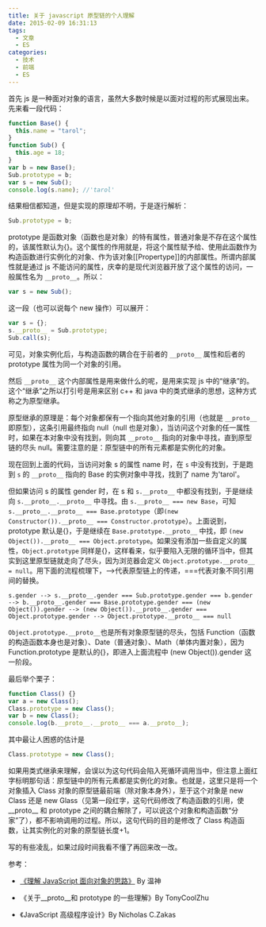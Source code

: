 ```yaml
---
title: 关于 javascript 原型链的个人理解
date: 2015-02-09 16:31:13
tags:
  - 文章
  - ES
categories:
  - 技术
  - 前端
  - ES
---
```


首先 js 是一种面对对象的语言，虽然大多数时候是以面对过程的形式展现出来。先来看一段代码：

```js
function Base() {
  this.name = "tarol";
}
function Sub() {
  this.age = 18;
}
var b = new Base();
Sub.prototype = b;
var s = new Sub();
console.log(s.name); //'tarol'
```

结果相信都知道，但是实现的原理却不明，于是逐行解析：

```js
Sub.prototype = b;
```

prototype 是函数对象（函数也是对象）的特有属性，普通对象是不存在这个属性的，该属性默认为{}。这个属性的作用就是，将这个属性赋予给、使用此函数作为构造函数进行实例化的对象、作为该对象[[Propertype]]的内部属性。所谓内部属性就是通过 js 不能访问的属性，庆幸的是现代浏览器开放了这个属性的访问，一般属性名为 `__proto__`。所以：

```js
var s = new Sub();
```

这一段（也可以说每个 new 操作）可以展开：

```js
var s = {};
s.__proto__ = Sub.prototype;
Sub.call(s);
```

可见，对象实例化后，与构造函数的耦合在于前者的 `__proto__` 属性和后者的 prototype 属性为同一个对象的引用。

然后 `__proto__` 这个内部属性是用来做什么的呢，是用来实现 js 中的“继承”的。这个“继承”之所以打引号是用来区别 c++ 和 java 中的类式继承的思想，这种方式称之为原型继承。

原型继承的原理是：每个对象都保有一个指向其他对象的引用（也就是 `__proto__` 即原型），这条引用最终指向 null（null 也是对象），当访问这个对象的任一属性时，如果在本对象中没有找到，则向其 `__proto__` 指向的对象中寻找，直到原型链的尽头 null。需要注意的是：原型链中的所有元素都是实例化的对象。

现在回到上面的代码，当访问对象 s 的属性 name 时，在 `s` 中没有找到，于是跑到 `s` 的 `__proto__` 指向的 Base 的实例对象中寻找，找到了 name 为'tarol'。

但如果访问 s 的属性 gender 时，在 s 和 `s.__proto__` 中都没有找到，于是继续向 `s.__proto__.__proto__` 中寻找。由 `s.__proto__ === new Base`，可知 `s.__proto__.__proto__ === Base.prototype`（即`(new Constructor()).__proto__ === Constructor.prototype`）。上面说到，prototype 默认是{}，于是继续在 `Base.prototype.__proto__` 中找，即 `(new Object()).__proto__ === Object.prototype`。如果没有添加一些自定义的属性，`Object.prototype` 同样是{}，这样看来，似乎要陷入无限的循环当中，但其实到这里原型链就走向了尽头，因为浏览器会定义 `Object.prototype.__proto__ = null`。用下面的流程梳理下，-->代表原型链上的传递，===代表对象不同引用间的替换。

```
s.gender --> s.__proto__.gender === Sub.prototype.gender === b.gender --> b.__proto__.gender === Base.prototype.gender === (new Object()).gender --> (new Object()).__proto__.gender === Object.prototype.gender --> Object.prototype.__proto__ === null
```

`Object.prototype.__proto__`也是所有对象原型链的尽头，包括 Function（函数的构造函数本身也是对象）、Date（普通对象）、Math（单体内置对象），因为 Function.prototype 是默认的{}，即进入上面流程中 (new Object()).gender 这一阶段。

最后举个栗子：

```js
function Class() {}
var a = new Class();
Class.prototype = new Class();
var b = new Class();
console.log(b.__proto__.__proto__ === a.__proto__);
```

其中最让人困惑的估计是

```js
Class.prototype = new Class();
```

如果用类式继承来理解，会误以为这句代码会陷入死循环调用当中，但注意上面红字标明那句话：原型链中的所有元素都是实例化的对象。也就是，这里只是将一个对象插入 Class 对象的原型链最前端（除对象本身外），至于这个对象是 new Class 还是 new Glass（见第一段红字，这句代码修改了构造函数的引用，使 \_\_proto\_\_ 和 prototype 之间的耦合解除了，可以说这个对象和构造函数“分家”了），都不影响调用的过程。所以，这句代码的目的是修改了 Class 构造函数，让其实例化的对象的原型链长度+1。

写的有些凌乱，如果过段时间我看不懂了再回来改一改。

参考：

- [《理解 JavaScript 面向对象的思路》](http://www.cnblogs.com/winter-cn/archive/2009/05/16/1458390.html) By 温神

- 《关于\_\_proto\_\_和 prototype 的一些理解》By TonyCoolZhu

- 《JavaScript 高级程序设计》By Nicholas C.Zakas
